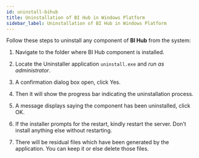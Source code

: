 ```yaml
---
id: uninstall-bihub
title: Uninstallation of BI Hub in Windows Platform
sidebar_label: Uninstallation of BI Hub in Windows Platform
---
```


Follow these steps to uninstall any component of **BI Hub** from the system:

1. Navigate to the folder where BI Hub component is installed.

1. Locate the Uninstaller application `uninstall.exe` and *run as administrator*.

1. A confirmation dialog box open, click Yes.

1. Then it will show the progress bar indicating the uninstallation process.

1. A message displays saying the component has been uninstalled, click OK.

1. If the installer prompts for the restart, kindly restart the server. Don’t install anything else without restarting.

1. There will be residual files which have been generated by the application. You can keep it or else delete those files.